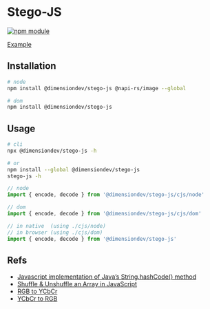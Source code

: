 # Stego-JS

[![npm module](https://img.shields.io/npm/v/@dimensiondev/stego-js)](https://www.npmjs.com/package/@dimensiondev/stego-js)

[Example](https://dimensiondev.github.io/Stego-JS/example/index.html)

## Installation

```bash
# node
npm install @dimensiondev/stego-js @napi-rs/image --global

# dom
npm install @dimensiondev/stego-js
```

## Usage

```bash
# cli
npx @dimensiondev/stego-js -h

# or
npm install --global @dimensiondev/stego-js
stego-js -h
```

```javascript
// node
import { encode, decode } from '@dimensiondev/stego-js/cjs/node'

// dom
import { encode, decode } from '@dimensiondev/stego-js/cjs/dom'

// in native  (using ./cjs/node)
// in browser (using ./cjs/dom)
import { encode, decode } from '@dimensiondev/stego-js'
```

## Refs

- [Javascript implementation of Java’s String.hashCode() method](https://werxltd.com/wp/2010/05/13/javascript-implementation-of-javas-string-hashcode-method/)
- [Shuffle & Unshuffle an Array in JavaScript](https://gist.github.com/iSWORD/13f715370e56703f6c973b6dd706bbbd)
- [RGB to YCbCr](https://makarandtapaswi.wordpress.com/2009/07/20/why-the-rgb-to-ycbcr/)
- [YCbCr to RGB](https://stackoverflow.com/questions/21264648/javascript-convert-yuv-to-rgb)
